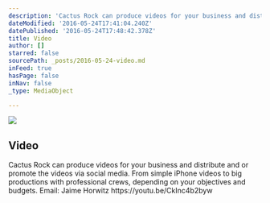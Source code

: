 ```yaml
---
description: 'Cactus Rock can produce videos for your business and distribute and or promote the videos via social media. From simple iPhone videos to big productions with professional crews, depending on your objectives and budgets. Email: Jaime Horwitz   https://youtu.be/CkInc4b2byw'
dateModified: '2016-05-24T17:41:04.240Z'
datePublished: '2016-05-24T17:48:42.378Z'
title: Video
author: []
starred: false
sourcePath: _posts/2016-05-24-video.md
inFeed: true
hasPage: false
inNav: false
_type: MediaObject

---
```

<article style=""><img src="https://the-grid-user-content.s3-us-west-2.amazonaws.com/836f34fd-fb31-428f-8eec-b9960065cfbf.jpg" /><h1>Video</h1><p>Cactus Rock can produce videos for your business and distribute and or promote the videos via social media. From simple iPhone videos to big productions with professional crews, depending on your objectives and budgets. Email: Jaime Horwitz https://youtu.be/CkInc4b2byw</p></article>